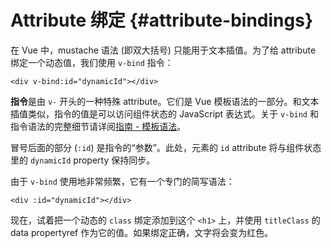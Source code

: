 # Attribute 绑定 {#attribute-bindings}

在 Vue 中，mustache 语法 (即双大括号) 只能用于文本插值。为了给 attribute 绑定一个动态值，我们使用 `v-bind` 指令：

```vue-html
<div v-bind:id="dynamicId"></div>
```

**指令**是由 `v-` 开头的一种特殊 attribute。它们是 Vue 模板语法的一部分。和文本插值类似，指令的值是可以访问组件状态的 JavaScript 表达式。关于 `v-bind` 和指令语法的完整细节请详阅<a target="_blank" href="/guide/essentials/template-syntax.html">指南 - 模板语法</a>。

冒号后面的部分 (`:id`) 是指令的“参数”。此处，元素的 `id` attribute 将与组件状态里的 `dynamicId` property 保持同步。

由于 `v-bind` 使用地非常频繁，它有一个专门的简写语法：

```vue-html
<div :id="dynamicId"></div>
```

现在，试着把一个动态的 `class` 绑定添加到这个 `<h1>` 上，并使用 `titleClass` 的 <span class="options-api">data property</span><span class="composition-api">ref</span> 作为它的值。如果绑定正确，文字将会变为红色。
